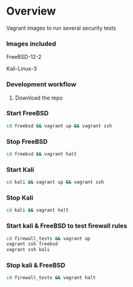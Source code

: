 
# Overview

Vagrant images to run several security tests 

### Images included
FreeBSD-12-2

Kali-Linux-3

### Development workflow

1. Download the repo

### Start FreeBSD
```bash 
cd freebsd && vagrant up && vagrant ssh 
```
### Stop FreeBSD
```bash
cd freebsd && vagrant halt
```

### Start Kali
```bash
cd kali && vagrant up && vagrant ssh
```
### Stop Kali
```bash
cd kali && vagrant halt
```
### Start kali & FreeBSD to test firewall rules
```bash
cd firewall_tests && vagrant up 
vagrant ssh freebsd
vagrant ssh kali
```

### Stop kali & FreeBSD 
```bash
cd firewall_tests && vagrant halt
```


